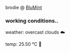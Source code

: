 brodie @ [BluMint](https://www.linkedin.com/company/blumint-io/)

<!--weather_start-->
### working conditions..

weather: overcast clouds ☁️

temp: 25.50 °C 🥶

<!--weather_end-->
